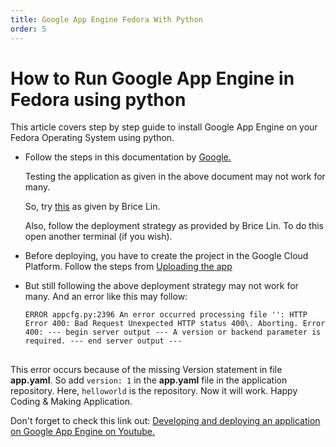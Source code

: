 ```yaml
---
title: Google App Engine Fedora With Python
order: 5
---
```

# How to Run Google App Engine in Fedora using python

This article covers step by step guide to install Google App Engine on your Fedora Operating System using python.

- Follow the steps in this documentation by [Google.](https://cloud.google.com/appengine/docs/python/#uploading_the_application)

  Testing the application as given in the above document may not work for many.

  So, try [this](http://stackoverflow.com/a/16970921) as given by Brice Lin.

  Also, follow the deployment strategy as provided by Brice Lin. To do this open another terminal (if you wish).

- Before deploying, you have to create the project in the Google Cloud Platform. Follow the steps from [Uploading the app](https://cloud.google.com/appengine/docs/python/#uploading_the_application)

- But still following the above deployment strategy may not work for many. And an error like this may follow:

  ```
  ERROR appcfg.py:2396 An error occurred processing file '': HTTP Error 400: Bad Request Unexpected HTTP status 400\. Aborting. Error 400: --- begin server output --- A version or backend parameter is required. --- end server output ---
  ```
  
##  

This error occurs because of the missing Version statement in file **app.yaml**. So add `version: 1` in the **app.yaml** file in the application repository. Here, `helloworld` is the repository. Now it will work. Happy Coding & Making Application.

Don't forget to check this link out: [Developing and deploying an application on Google App Engine on Youtube.](https://www.youtube.com/watch?v=bfgO-LXGpTM)
